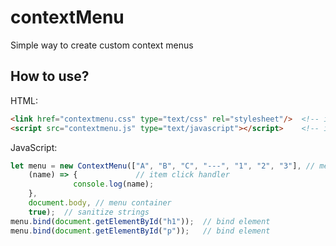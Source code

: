 # contextMenu

Simple way to create custom context menus

## How to use?

HTML:
```html
<link href="contextmenu.css" type="text/css" rel="stylesheet"/>  <!-- import css -->
<script src="contextmenu.js" type="text/javascript"></script>    <!-- import JS  -->
```

JavaScript:
```javascript
let menu = new ContextMenu(["A", "B", "C", "---", "1", "2", "3"], // menu items ("---" = separator)
    (name) => {             // item click handler
			  console.log(name);
    },
    document.body, // menu container
    true);  // sanitize strings
menu.bind(document.getElementById("h1"));  // bind element
menu.bind(document.getElementById("p"));   // bind element
```
